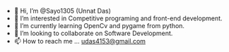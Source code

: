 - 👋 Hi, I’m @Sayo1305 (Unnat Das)
- 👀 I’m interested in Competitive programing and front-end development.
- 🌱 I’m currently learning OpenCv and pygame from python.
- 💞️ I’m looking to collaborate on Software Development.
- 📫 How to reach me ... udas4153@gmail.com

<!---
Sayo1305/Sayo1305 is a ✨ special ✨ repository because its `README.md` (this file) appears on your GitHub profile.
You can click the Preview link to take a look at your changes.
--->

